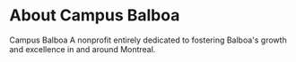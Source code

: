 # About Campus Balboa
Campus Balboa A nonprofit entirely dedicated to fostering Balboa's growth and excellence in and around Montreal.
